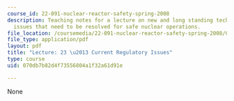 ```yaml
---
course_id: 22-091-nuclear-reactor-safety-spring-2008
description: Teaching notes for a lecture on new and long standing technical and regulatory
  issues that need to be resolved for safe nuclear operations.
file_location: /coursemedia/22-091-nuclear-reactor-safety-spring-2008/070db7b82d4f73556804a1f32a61d91e_MIT22_091S08_lec23note.pdf
file_type: application/pdf
layout: pdf
title: "Lecture: 23 \u2013 Current Regulatory Issues"
type: course
uid: 070db7b82d4f73556804a1f32a61d91e

---
```

None